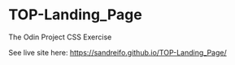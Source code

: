 # TOP-Landing_Page
The Odin Project CSS Exercise

See live site here:
https://sandreifo.github.io/TOP-Landing_Page/
